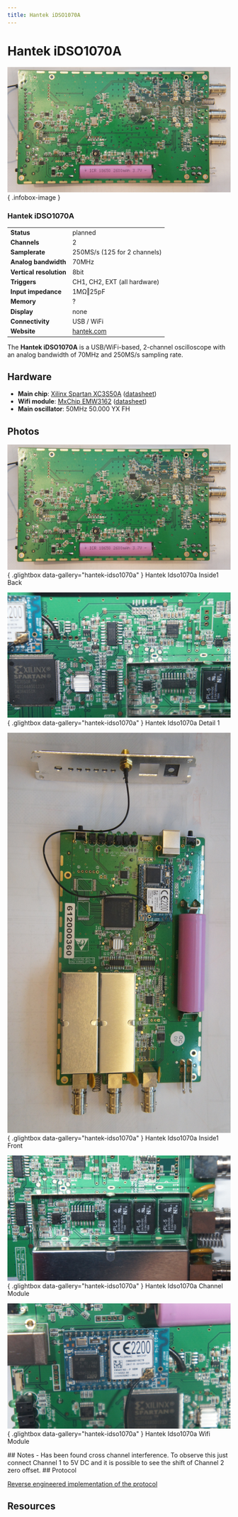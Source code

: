 ```yaml
---
title: Hantek iDSO1070A
---
```


# Hantek iDSO1070A

<div class="infobox" markdown>

![Hantek iDSO1070A](./img/Hantek_iDSO1070A_inside1_back.JPG){ .infobox-image }

### Hantek iDSO1070A

| | |
|---|---|
| **Status** | planned |
| **Channels** | 2 |
| **Samplerate** | 250MS/s (125 for 2 channels) |
| **Analog bandwidth** | 70MHz |
| **Vertical resolution** | 8bit |
| **Triggers** | CH1, CH2, EXT (all hardware) |
| **Input impedance** | 1MΩ‖25pF |
| **Memory** | ? |
| **Display** | none |
| **Connectivity** | USB / WiFi |
| **Website** | [hantek.com](http://www.hantek.com/en/ProductDetail_2_31.html) |

</div>

The **Hantek iDSO1070A** is a USB/WiFi-based, 2-channel oscilloscope with an analog bandwidth of 70MHz and 250MS/s sampling rate.

## Hardware
- **Main chip**: [Xilinx Spartan XC3S50A](http://www.xilinx.com/support/documentation/spartan-3an_data_sheets.htm) ([datasheet](http://www.xilinx.com/support/documentation/data_sheets/ds557.pdf))
- **Wifi module**: [MxChip EMW3162](http://en.mxchip.com/product/wifi_product/39) ([datasheet](http://en.mxchip.com/download/getFiles/57391c8444837.pdf/Datasheet.pdf))
- **Main oscillator**: 50MHz 50.000 YX FH

## Photos

<div class="photo-grid" markdown>

[![Hantek Idso1070a Inside1 Back](./img/Hantek_iDSO1070A_inside1_back.JPG)](./img/Hantek_iDSO1070A_inside1_back.JPG "Hantek Idso1070a Inside1 Back"){ .glightbox data-gallery="hantek-idso1070a" }
<span class="caption">Hantek Idso1070a Inside1 Back</span>

[![Hantek Idso1070a Detail 1](./img/Hantek_iDSO1070A_detail_1.JPG)](./img/Hantek_iDSO1070A_detail_1.JPG "Hantek Idso1070a Detail 1"){ .glightbox data-gallery="hantek-idso1070a" }
<span class="caption">Hantek Idso1070a Detail 1</span>

[![Hantek Idso1070a Inside1 Front](./img/Hantek_iDSO1070A_inside1_front.JPG)](./img/Hantek_iDSO1070A_inside1_front.JPG "Hantek Idso1070a Inside1 Front"){ .glightbox data-gallery="hantek-idso1070a" }
<span class="caption">Hantek Idso1070a Inside1 Front</span>

[![Hantek Idso1070a Channel Module](./img/Hantek_iDSO1070A_channel_module.JPG)](./img/Hantek_iDSO1070A_channel_module.JPG "Hantek Idso1070a Channel Module"){ .glightbox data-gallery="hantek-idso1070a" }
<span class="caption">Hantek Idso1070a Channel Module</span>

[![Hantek Idso1070a Wifi Module](./img/Hantek_iDSO1070A_wifi_module.JPG)](./img/Hantek_iDSO1070A_wifi_module.JPG "Hantek Idso1070a Wifi Module"){ .glightbox data-gallery="hantek-idso1070a" }
<span class="caption">Hantek Idso1070a Wifi Module</span>

</div>
## Notes
- Has been found cross channel interference. To observe this just connect Channel 1 to 5V DC and it is possible to see the shift of Channel 2 zero offset.
## Protocol

[Reverse engineered implementation of the protocol](https://github.com/hhornbacher/idso1070-protocol) 

## Resources

